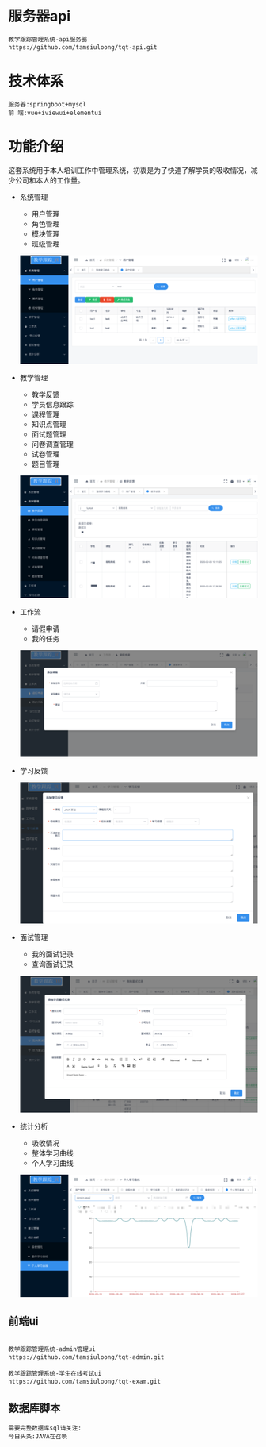 

# 服务器api

```
教学跟踪管理系统-api服务器
https://github.com/tamsiuloong/tqt-api.git
```
# 技术体系
```
服务器:springboot+mysql
前 端:vue+iviewui+elementui
```



# 功能介绍

这套系统用于本人培训工作中管理系统，初衷是为了快速了解学员的吸收情况，减少公司和本人的工作量。

- 系统管理

  - 用户管理
  - 角色管理
  - 模块管理
  - 班级管理

  ![image-20200219112644788](assets/image-20200219112644788.png)

- 教学管理

  - 教学反馈
  - 学员信息跟踪
  - 课程管理
  - 知识点管理
  - 面试题管理
  - 问卷调查管理
  - 试卷管理
  - 题目管理

  ![image-20200219112811950](assets/image-20200219112811950.png)

- 工作流

  - 请假申请
  - 我的任务

  ![image-20200219112843495](assets/image-20200219112843495.png)

- 学习反馈

  ![image-20200219112926658](assets/image-20200219112926658.png)

- 面试管理

  - 我的面试记录
  - 查询面试记录

  ![image-20200219112952892](assets/image-20200219112952892.png)

- 统计分析

  - 吸收情况
  - 整体学习曲线
  - 个人学习曲线

  ![image-20200219113126211](assets/image-20200219113126211.png)





## 前端ui

```

教学跟踪管理系统-admin管理ui
https://github.com/tamsiuloong/tqt-admin.git

教学跟踪管理系统-学生在线考试ui
https://github.com/tamsiuloong/tqt-exam.git

```


## 数据库脚本
```
需要完整数据库sql请关注:
今日头条:JAVA在召唤
```


